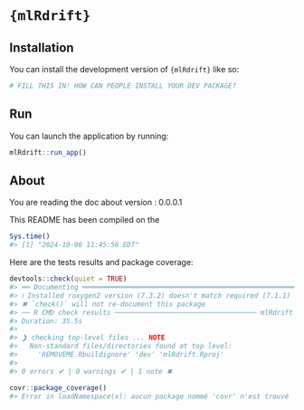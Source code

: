 
<!-- README.md is generated from README.Rmd. Please edit that file -->

# `{mlRdrift}`

<!-- badges: start -->
<!-- badges: end -->

## Installation

You can install the development version of `{mlRdrift}` like so:

``` r
# FILL THIS IN! HOW CAN PEOPLE INSTALL YOUR DEV PACKAGE?
```

## Run

You can launch the application by running:

``` r
mlRdrift::run_app()
```

## About

You are reading the doc about version : 0.0.0.1

This README has been compiled on the

``` r
Sys.time()
#> [1] "2024-10-06 11:45:56 EDT"
```

Here are the tests results and package coverage:

``` r
devtools::check(quiet = TRUE)
#> ══ Documenting ═════════════════════════════════════════════════════════════════
#> ℹ Installed roxygen2 version (7.3.2) doesn't match required (7.1.1)
#> ✖ `check()` will not re-document this package
#> ── R CMD check results ─────────────────────────────────── mlRdrift 0.0.0.1 ────
#> Duration: 35.5s
#> 
#> ❯ checking top-level files ... NOTE
#>   Non-standard files/directories found at top level:
#>     'REMOVEME.Rbuildignore' 'dev' 'mlRdrift.Rproj'
#> 
#> 0 errors ✔ | 0 warnings ✔ | 1 note ✖
```

``` r
covr::package_coverage()
#> Error in loadNamespace(x): aucun package nommé 'covr' n'est trouvé
```
